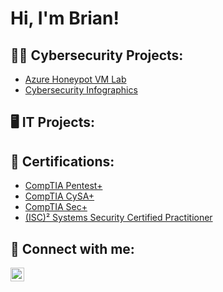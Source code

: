 <h1>Hi, I'm Brian!</h1>

<h2>👨‍💻 Cybersecurity Projects:</h2>

- [Azure Honeypot VM Lab](https://github.com/bgibbs0/HoneyPotLab)
- [Cybersecurity Infographics](https://github.com/bgibbs0/CyberInfographs)

<h2>🖥️ IT Projects:</h2>

<h2>📜 Certifications:</h2>


- [CompTIA Pentest+](https://www.comptia.org/certifications/pentest)
- [CompTIA CySA+](https://www.comptia.org/certifications/cybersecurity-analyst)
- [CompTIA Sec+](https://www.comptia.org/certifications/security)
- [(ISC)² Systems Security Certified Practitioner](https://www.isc2.org/Certifications/SSCP)

<h2> 🤳 Connect with me:</h2>

[<img align="left" alt="BrianGibbs | LinkedIn" width="22px" src="https://cdn.jsdelivr.net/npm/simple-icons@v3/icons/linkedin.svg" />][linkedin]

[linkedin]: https://www.linkedin.com/in/brian-gibbs-f/

